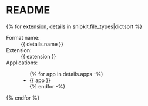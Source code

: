 # README

{% for extension, details in snipkit.file_types|dictsort %}
<dl>
  <dt>Format name:</dt>
  <dd>{{ details.name }}</dd>

  <dt>Extension:</dt>
  <dd>{{ extension }}</dd>

  <dt>Applications:</dt>
  <dd>
      <ul>
      {% for app in details.apps -%}
          <li>{{ app }}</li>
      {% endfor -%}
      </ul>
  </dd>
</dl>
{% endfor %}

